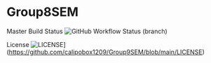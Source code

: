 # Group8SEM

Master Build Status ![GitHub Workflow Status (branch)](https://img.shields.io/github/actions/workflow/status/calipobox1209/Group9SEM/main.yml?branch=main)

License ![LICENSE](https://img.shields.io/github/license/calipobox1209/Group9SEM.svg?style=flat-square)](https://github.com/calipobox1209/Group9SEM/blob/main/LICENSE)